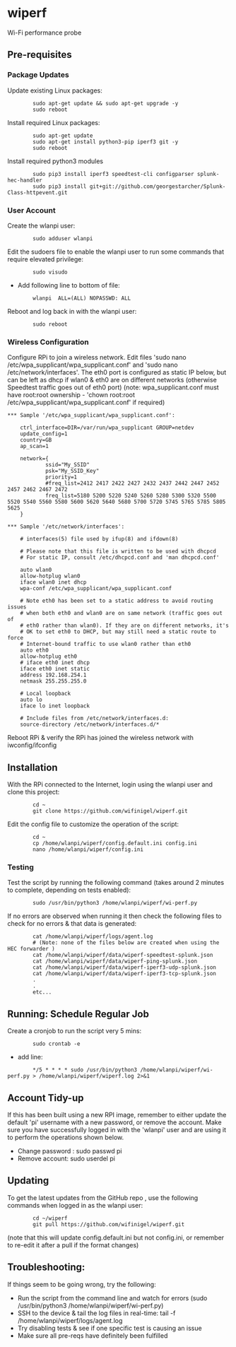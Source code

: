 # wiperf

Wi-Fi performance probe

## Pre-requisites

### Package Updates

Update existing Linux packages:

```
        sudo apt-get update && sudo apt-get upgrade -y
        sudo reboot
```

Install required Linux packages:

```
        sudo apt-get update
        sudo apt-get install python3-pip iperf3 git -y
        sudo reboot
```
     
Install required python3 modules

```
        sudo pip3 install iperf3 speedtest-cli configparser splunk-hec-handler
        sudo pip3 install git+git://github.com/georgestarcher/Splunk-Class-httpevent.git

```

### User Account

Create the wlanpi user:
```
        sudo adduser wlanpi
```

Edit the sudoers file to enable the wlanpi user to run some commands that require elevated privilege:

```
        sudo visudo
```

- Add following line to bottom of file: 
```
        wlanpi  ALL=(ALL) NOPASSWD: ALL
```

Reboot and log back in with the wlanpi user:

```
        sudo reboot
```

### Wireless Configuration

Configure RPi to join a wireless network. Edit files 'sudo nano /etc/wpa_supplicant/wpa_supplicant.conf' and 'sudo nano /etc/network/interfaces'. The eth0 port is configured as static IP below, but can be left as dhcp if wlan0 & eth0 are on different networks (otherwise Speedtest traffic goes out of eth0 port)
(note: wpa_supplicant.conf must have root:root ownership - 'chown root:root /etc/wpa_supplicant/wpa_supplicant.conf' if required)

    *** Sample '/etc/wpa_supplicant/wpa_supplicant.conf':
    
        ctrl_interface=DIR=/var/run/wpa_supplicant GROUP=netdev
        update_config=1
        country=GB
        ap_scan=1

        network={
                ssid="My_SSID"
                psk="My_SSID_Key"
                priority=1
                #freq_list=2412 2417 2422 2427 2432 2437 2442 2447 2452 2457 2462 2467 2472
                freq_list=5180 5200 5220 5240 5260 5280 5300 5320 5500 5520 5540 5560 5580 5600 5620 5640 5680 5700 5720 5745 5765 5785 5805 5625
        }
    
    *** Sample '/etc/network/interfaces':
    
        # interfaces(5) file used by ifup(8) and ifdown(8)

        # Please note that this file is written to be used with dhcpcd
        # For static IP, consult /etc/dhcpcd.conf and 'man dhcpcd.conf'

        auto wlan0
        allow-hotplug wlan0
        iface wlan0 inet dhcp
        wpa-conf /etc/wpa_supplicant/wpa_supplicant.conf

        # Note eth0 has been set to a static address to avoid routing issues 
        # when both eth0 and wlan0 are on same network (traffic goes out of 
        # eth0 rather than wlan0). If they are on different networks, it's
        # OK to set eth0 to DHCP, but may still need a static route to force
        # Internet-bound traffic to use wlan0 rather than eth0
        auto eth0
        allow-hotplug eth0 
        # iface eth0 inet dhcp 
        iface eth0 inet static
        address 192.168.254.1
        netmask 255.255.255.0

        # Local loopback
        auto lo
        iface lo inet loopback

        # Include files from /etc/network/interfaces.d:
        source-directory /etc/network/interfaces.d/*

Reboot RPi & verify the RPi has joined the wireless network with iwconfig/ifconfig 

## Installation

With the RPi connected to the Internet, login using the wlanpi user and clone this project:

```
        cd ~
        git clone https://github.com/wifinigel/wiperf.git
```

Edit the config file to customize the operation of the script:

```
        cd ~
        cp /home/wlanpi/wiperf/config.default.ini config.ini
        nano /home/wlanpi/wiperf/config.ini
```

### Testing

Test the script by running the following command (takes around 2 minutes to complete, depending on tests enabled):

```
        sudo /usr/bin/python3 /home/wlanpi/wiperf/wi-perf.py
```

If no errors are observed when running it then check the following files to check for no errors & that data is generated:
```    
        cat /home/wlanpi/wiperf/logs/agent.log
        # (Note: none of the files below are created when using the HEC forwarder )
        cat /home/wlanpi/wiperf/data/wiperf-speedtest-splunk.json
        cat /home/wlanpi/wiperf/data/wiperf-ping-splunk.json
        cat /home/wlanpi/wiperf/data/wiperf-iperf3-udp-splunk.json
        cat /home/wlanpi/wiperf/data/wiperf-iperf3-tcp-splunk.json
        .
        .
        etc...
```

## Running: Schedule Regular Job

Create a cronjob to run the script very 5 mins:

```
        sudo crontab -e
```

- add line: 
```
        */5 * * * * sudo /usr/bin/python3 /home/wlanpi/wiperf/wi-perf.py > /home/wlanpi/wiperf/wiperf.log 2>&1
```
## Account Tidy-up

If this has been built using a new RPI image, remember to either update the default 'pi' username with a new password, or remove the account. Make sure you have successfully logged in with the 'wlanpi' user and are using it to perform the operations shown below.

- Change password : sudo passwd pi
- Remove account: sudo userdel pi

## Updating

To get the latest updates from the GitHub repo , use the following commands when logged in as the wlanpi user:

```
        cd ~/wiperf
        git pull https://github.com/wifinigel/wiperf.git
```

(note that this will update config.default.ini but not config.ini, or remember to re-edit it after a pull if the format changes)

## Troubleshooting:

If things seem to be going wrong, try the following:

- Run the script from the command line and watch for errors (sudo /usr/bin/python3 /home/wlanpi/wiperf/wi-perf.py)
- SSH to the device & tail the log files in real-time: tail -f /home/wlanpi/wiperf/logs/agent.log
- Try disabling tests & see if one specific test is causing an issue
- Make sure all pre-reqs have definitely been fulfilled
  
